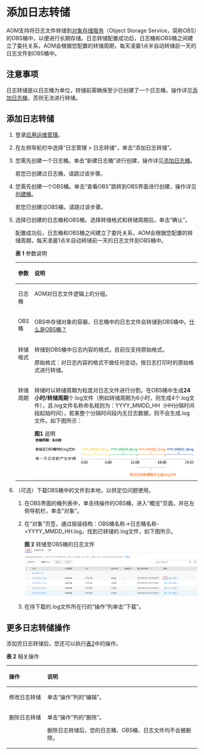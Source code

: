 # 添加日志转储<a name="ZH-CN_TOPIC_0132906862"></a>

AOM支持将日志文件转储到[对象存储服务](https://support.huaweicloud.com/productdesc-obs/zh-cn_topic_0045829060.html)（Object Storage Service，简称OBS）的OBS桶中，以便进行长期存储。日志转储配置成功后，日志桶和OBS桶之间建立了委托关系，AOM会根据您配置的转储周期，每天凌晨1点半自动转储前一天的日志文件到OBS桶中。

## 注意事项<a name="section31941717191818"></a>

日志转储是以日志桶为单位，转储前需确保至少已创建了一个日志桶，操作详见[添加日志桶](添加日志桶.md)，否则无法进行转储。

## 添加日志转储<a name="section1130151415546"></a>

1.  登录[应用运维管理](https://console.huaweicloud.com/aom/#/aom/ams/summary)。
2.  在左侧导航栏中选择“日志管理 \> 日志转储”，单击“添加日志转储”。
3.  您需先创建一个日志桶。单击“新建日志桶”进行创建，操作详见[添加日志桶](添加日志桶.md)。

    若您已创建过日志桶，请跳过该步骤。

4.  您需先创建一个OBS桶。单击“查看OBS”跳转到OBS界面进行创建，操作详见[创建桶](https://support.huaweicloud.com/usermanual-obs/zh-cn_topic_0045829088.html)。

    若您已创建过OBS桶，请跳过该步骤。

5.  选择已创建的日志桶和OBS桶，选择转储格式和转储周期后，单击“确认”。

    配置成功后，日志桶和OBS桶之间建立了委托关系，AOM会根据您配置的转储周期，每天凌晨1点半自动转储前一天的日志文件到OBS桶中。

    **表 1**  参数说明

    <a name="table57381355184019"></a>
    <table><thead align="left"><tr id="row0737755184010"><th class="cellrowborder" valign="top" width="9%" id="mcps1.2.3.1.1"><p id="p187374557403"><a name="p187374557403"></a><a name="p187374557403"></a>参数</p>
    </th>
    <th class="cellrowborder" valign="top" width="91%" id="mcps1.2.3.1.2"><p id="p12737185584012"><a name="p12737185584012"></a><a name="p12737185584012"></a>说明</p>
    </th>
    </tr>
    </thead>
    <tbody><tr id="row207371655134011"><td class="cellrowborder" valign="top" width="9%" headers="mcps1.2.3.1.1 "><p id="p1737105516407"><a name="p1737105516407"></a><a name="p1737105516407"></a>日志桶</p>
    </td>
    <td class="cellrowborder" valign="top" width="91%" headers="mcps1.2.3.1.2 "><p id="p167373559402"><a name="p167373559402"></a><a name="p167373559402"></a>AOM对日志文件逻辑上的分组。</p>
    </td>
    </tr>
    <tr id="row1373716557406"><td class="cellrowborder" valign="top" width="9%" headers="mcps1.2.3.1.1 "><p id="p273775514400"><a name="p273775514400"></a><a name="p273775514400"></a>OBS桶</p>
    </td>
    <td class="cellrowborder" valign="top" width="91%" headers="mcps1.2.3.1.2 "><p id="p167371255124011"><a name="p167371255124011"></a><a name="p167371255124011"></a>OBS中存储对象的容器，日志桶中的日志文件会转储到OBS桶中。<a href="https://support.huaweicloud.com/productdesc-obs/zh-cn_topic_0045829091.html" target="_blank" rel="noopener noreferrer">什么是OBS桶？</a></p>
    </td>
    </tr>
    <tr id="row1273825518403"><td class="cellrowborder" valign="top" width="9%" headers="mcps1.2.3.1.1 "><p id="p1473812553409"><a name="p1473812553409"></a><a name="p1473812553409"></a>转储格式</p>
    </td>
    <td class="cellrowborder" valign="top" width="91%" headers="mcps1.2.3.1.2 "><p id="p1919315160513"><a name="p1919315160513"></a><a name="p1919315160513"></a>转储到OBS桶中日志内容的格式，目前仅支持原始格式。</p>
    <p id="p2491181175111"><a name="p2491181175111"></a><a name="p2491181175111"></a>原始格式：对日志内容的格式不做任何变动，按日志打印时的原始格式进行转储。</p>
    </td>
    </tr>
    <tr id="row10738555164015"><td class="cellrowborder" valign="top" width="9%" headers="mcps1.2.3.1.1 "><p id="p67381855174014"><a name="p67381855174014"></a><a name="p67381855174014"></a>转储周期</p>
    </td>
    <td class="cellrowborder" valign="top" width="91%" headers="mcps1.2.3.1.2 "><p id="p17738055114012"><a name="p17738055114012"></a><a name="p17738055114012"></a>转储时以转储周期为粒度对日志文件进行分割，在OBS桶中生成<strong id="b1738135514404"><a name="b1738135514404"></a><a name="b1738135514404"></a>24小时/转储周期</strong>个.log文件（例如转储周期为6小时，则生成4个.log文件），且.log文件名称命名规则为：YYYY_MMDD_HH（HH分隔时间段起始时间），若某整个分隔时间段内无日志数据，则不会生成.log文件。如下图所示：</p>
    <div class="fignone" id="fig4522264173"><a name="fig4522264173"></a><a name="fig4522264173"></a><span class="figcap"><b>图1 </b>说明</span><br><a name="image205302615176"></a><a name="image205302615176"></a><span><img id="image205302615176" src="figures/说明.png" height="107.61601900000001" width="470.82000000000005"></span></div>
    </td>
    </tr>
    </tbody>
    </table>

6.  （可选）下载OBS桶中的文件到本地，以供定位问题使用。
    1.  在OBS界面的桶列表中，单击待操作的OBS桶，进入“概览”页面，并在左侧导航栏，单击“对象”。
    2.  在“对象”页签，通过层级结构：OBS桶名称-\>日志桶名称-\>YYYY\_MMDD\_HH.log，找到已转储的.log文件，如下图所示。

        **图 2**  转储至OBS桶的日志文件<a name="fig826512875916"></a>  
        ![](figures/转储至OBS桶的日志文件.png "转储至OBS桶的日志文件")

    3.  在待下载的.log文件所在行的“操作”列单击“下载”。


## 更多日志转储操作<a name="section691615031014"></a>

添加完日志转储后，您还可以执行[表2](#table14918185010104)中的操作。

**表 2**  相关操作

<a name="table14918185010104"></a>
<table><thead align="left"><tr id="row17920135010100"><th class="cellrowborder" valign="top" width="20%" id="mcps1.2.3.1.1"><p id="p99204504109"><a name="p99204504109"></a><a name="p99204504109"></a>操作</p>
</th>
<th class="cellrowborder" valign="top" width="80%" id="mcps1.2.3.1.2"><p id="p592245013103"><a name="p592245013103"></a><a name="p592245013103"></a>说明</p>
</th>
</tr>
</thead>
<tbody><tr id="row13752165816484"><td class="cellrowborder" valign="top" width="20%" headers="mcps1.2.3.1.1 "><p id="p205831436115916"><a name="p205831436115916"></a><a name="p205831436115916"></a>修改日志转储</p>
</td>
<td class="cellrowborder" valign="top" width="80%" headers="mcps1.2.3.1.2 "><p id="p152705185327"><a name="p152705185327"></a><a name="p152705185327"></a>单击“操作”列的“编辑”。</p>
</td>
</tr>
<tr id="row79230504106"><td class="cellrowborder" valign="top" width="20%" headers="mcps1.2.3.1.1 "><p id="p29251506107"><a name="p29251506107"></a><a name="p29251506107"></a>删除日志转储</p>
</td>
<td class="cellrowborder" valign="top" width="80%" headers="mcps1.2.3.1.2 "><p id="p436975314467"><a name="p436975314467"></a><a name="p436975314467"></a>单击“操作”列的“删除”。</p>
<p id="p10553235572"><a name="p10553235572"></a><a name="p10553235572"></a>删除日志转储后，您的日志桶、OBS桶、日志文件均不会被删除。</p>
</td>
</tr>
</tbody>
</table>

